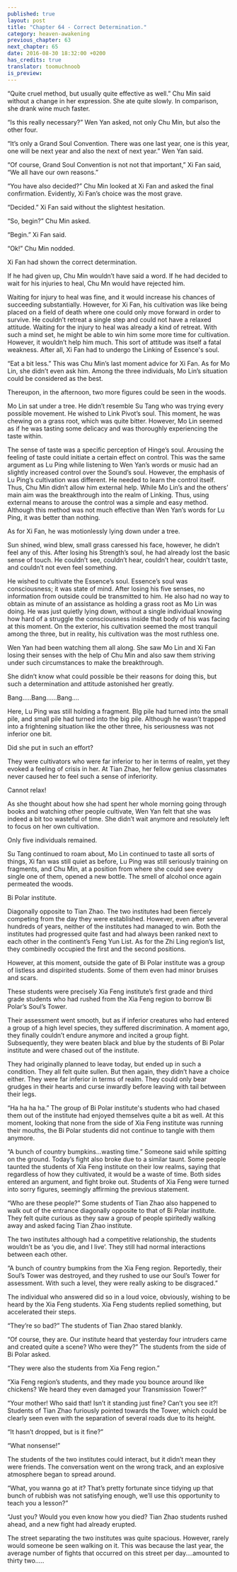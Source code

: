 ```yaml
---
published: true
layout: post
title: "Chapter 64 - Correct Determination."
category: heaven-awakening
previous_chapter: 63
next_chapter: 65
date: 2016-08-30 18:32:00 +0200
has_credits: true
translator: toomuchnoob
is_preview:
---
```

“Quite cruel method, but usually quite effective as well.” Chu Min said without a change in her expression. She ate quite slowly. In comparison, she drank wine much faster.

“Is this really necessary?” Wen Yan asked, not only Chu Min, but also the other four.

“It’s only a Grand Soul Convention. There was one last year, one is this year, one will be next year and also the next of next year.” Wen Yan said.
<!--more-->

“Of course, Grand Soul Convention is not not that important,” Xi Fan said, “We all have our own reasons.”

“You have also decided?” Chu Min looked at Xi Fan and asked the final confirmation. Evidently, Xi Fan’s choice was the most grave.

“Decided.” Xi Fan said without the slightest hesitation.

“So, begin?” Chu Min asked.

“Begin.” Xi Fan said.

“Ok!” Chu Min nodded.

Xi Fan had shown the correct determination.

If he had given up, Chu Min wouldn’t have said a word. If he had decided to wait for his injuries to heal, Chu Mn would have rejected him.

Waiting for injury to heal was fine, and it would increase his chances of succeeding substantially. However, for Xi Fan, his cultivation was like being placed on a field of death where one could only move forward in order to survive. He couldn’t retreat a single step and could not have a relaxed attitude. Waiting for the injury to heal was already a kind of retreat. With such a mind set, he might be able to win him some more time for cultivation. However, it wouldn’t help him much. This sort of attitude was itself a fatal weakness. After all, Xi Fan had to undergo the Linking of Essence's soul.

“Eat a bit less.” This was Chu Min’s last moment advice for Xi Fan. As for Mo Lin, she didn’t even ask him. Among the three individuals, Mo Lin’s situation could be considered as the best.

Thereupon, in the afternoon, two more figures could be seen in the woods.

Mo Lin sat under a tree. He didn’t resemble Su Tang who was trying every possible movement. He wished to Link Pivot’s soul. This moment, he was chewing on a grass root, which was quite bitter. However, Mo Lin seemed as if he was tasting some delicacy and was thoroughly experiencing the taste within.

The sense of taste was a specific perception of Hinge’s soul. Arousing the feeling of taste could initiate a certain effect on control. This was the same argument as Lu Ping while listening to Wen Yan’s words or music had an slightly increased control over the Sound’s soul. However, the emphasis of Lu Ping’s cultivation was different. He needed to learn the control itself. Thus, Chu Min didn’t allow him external help. While Mo Lin’s and the others’ main aim was the breakthrough into the realm of Linking. Thus, using external means to arouse the control was a simple and easy method. Although this method was not much effective than Wen Yan’s words for Lu Ping, it was better than nothing.

As for Xi Fan, he was motionlessly lying down under a tree.

Sun shined, wind blew, small grass caressed his face, however, he didn’t feel any of this. After losing his Strength’s soul, he had already lost the basic sense of touch. He couldn’t see, couldn’t hear, couldn’t hear, couldn’t taste, and couldn’t not even feel something.

He wished to cultivate the Essence’s soul.  Essence’s soul was consciousness; it was state of mind. After losing his five senses, no information from outside could be transmitted to him. He also had no way to obtain as minute of an assistance as holding a grass root as Mo Lin was doing. He was just quietly lying down, without a single individual knowing how hard of a struggle the consciousness inside that body of his was facing at this moment. On the exterior, his cultivation seemed the most tranquil among the three, but in reality, his cultivation was the most ruthless one.

Wen Yan had been watching them all along. She saw Mo Lin and Xi Fan losing their senses with the help of Chu Min and also saw them striving under such circumstances to make the breakthrough.

She didn’t know what could possible be their reasons for doing this, but such a determination and attitude astonished her greatly.

Bang…..Bang…...Bang….

Here, Lu Ping was still holding a fragment. BIg pile had turned into the small pile, and small pile had turned into the big pile. Although he wasn’t trapped into a frightening situation like the other three, his seriousness was not inferior one bit.

Did she put in such an effort?

They were cultivators who were far inferior to her in terms of realm, yet they evoked a feeling of crisis in her. At Tian Zhao, her fellow genius classmates never caused her to feel such a sense of inferiority.

Cannot relax!

As she thought about how she had spent her whole morning going through books and watching other people cultivate, Wen Yan felt that she was indeed a bit too wasteful of time. She didn’t wait anymore and resolutely left to focus on her own cultivation. 

Only five individuals remained.

Su Tang continued to roam about, Mo Lin continued to taste all sorts of things, Xi fan was still quiet as before, Lu Ping was still seriously training on fragments, and Chu Min,  at a position from where she could see every single one of them, opened a new bottle. The smell of alcohol once again permeated the woods.

Bi Polar institute.

Diagonally opposite to Tian Zhao. The two institutes had been fiercely competing from the day they were established. However, even after several hundreds of years, neither of the institutes had managed to win. Both the institutes had progressed quite fast and had always been ranked next to each other in the continent’s Feng Yun List. As for the Zhi Ling region’s list, they combinedly occupied the first and the second positions. 

However, at this moment, outside the gate of Bi Polar institute was a group of listless and dispirited students. Some of them even had minor bruises and scars.

These students were precisely Xia Feng institute’s first grade and third grade students who had rushed from the Xia Feng region to borrow Bi Polar’s Soul’s Tower. 

Their assessment went smooth, but as if inferior creatures who had entered a group of a high level species, they suffered discrimination. A moment ago, they finally couldn’t endure anymore and incited a group fight. Subsequently, they were beaten black and blue by the students of Bi Polar institute and were chased out of the institute.

They had originally planned to leave today, but ended up in such a condition. They all felt quite sullen. But then again, they didn’t have a choice either. They were far inferior in terms of realm. They could only bear grudges in their hearts and curse inwardly before leaving with tail between their legs.

“Ha ha ha ha.” The group of Bi Polar institute's students who had chased them out of the institute had enjoyed themselves quite a bit as well. At this moment, looking that none from the side of Xia Feng institute was running their mouths, the Bi Polar students did not continue to tangle with them anymore.

“A bunch of country bumpkins...wasting time.” Someone said while spitting on the ground. Today’s fight also broke due to a similar taunt. Some people taunted the students of Xia Feng institute on their low realms, saying that regardless of how they cultivated, it would be a waste of time. Both sides entered an argument, and fight broke out. Students of Xia Feng were turned into  sorry figures, seemingly affirming the previous statement.

“Who are these people?” Some students of Tian Zhao also happened to walk out of the entrance diagonally opposite to that of Bi Polar institute. They felt quite curious as they saw a group of people spiritedly walking away and asked facing Tian Zhao institute.

The two institutes although had a competitive relationship, the students wouldn’t be as ‘you die, and I live’. They still had normal interactions between each other.

“A bunch of country bumpkins from the Xia Feng region. Reportedly, their Soul’s Tower was destroyed, and they rushed to use our Soul’s Tower for assessment. With such a level, they were really asking to be disgraced.”

The individual who answered did so in a loud voice, obviously, wishing to be heard by the Xia Feng students. Xia Feng students replied something, but accelerated their steps.

“They’re so bad?” The students of Tian Zhao stared blankly.

“Of course, they are. Our institute heard that yesterday four intruders came and created quite a scene? Who were they?” The students from the side of Bi Polar asked.

“They were also the students from Xia Feng region.”

“Xia Feng region’s students, and they made you bounce around like chickens? We heard they even damaged your Transmission Tower?”

“Your mother! Who said that! Isn’t it standing just fine? Can’t you see it?! Students of Tian Zhao furiously pointed towards the Tower, which could be clearly seen even with the separation of several roads due to its height.

“It hasn’t dropped, but is it fine?”

“What nonsense!”

The students of the two institutes could interact, but it didn’t mean they were friends. The conversation went on the wrong track, and an explosive atmosphere began to spread around.

“What, you wanna go at it? That’s pretty fortunate since tidying up that bunch of rubbish was not satisfying enough, we’ll use this opportunity to teach you a lesson?”

“Just you? Would you even know how you died? Tian Zhao students rushed ahead, and a new fight had already erupted.

The street separating the two institutes was quite spacious. However, rarely would someone be seen walking on it. This was because the last year, the average number of fights that occurred on this street per day….amounted to thirty two…..


